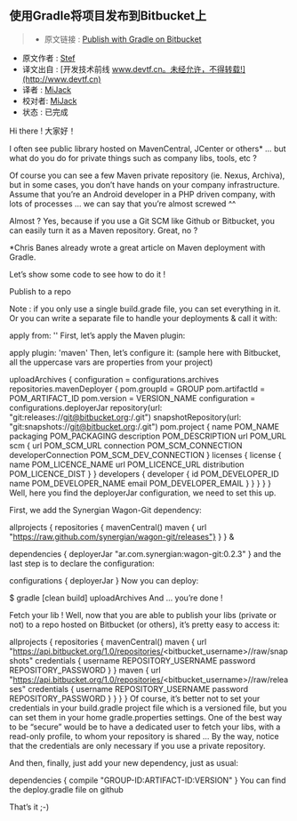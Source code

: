 使用Gradle将项目发布到Bitbucket上
---

> * 原文链接 : [Publish with Gradle on Bitbucket](https://medium.com/@Mul0w/publish-with-gradle-on-bitbucket-1463236dc460)
* 原文作者 : [Stef](https://medium.com/@Mul0w)
* 译文出自 : [开发技术前线 www.devtf.cn。未经允许，不得转载!](http://www.devtf.cn)
* 译者 : [MiJack](https://github.com/mijack)
* 校对者: [MiJack](https://github.com/mijack)
* 状态 :  已完成


Hi there !
大家好！

I often see public library hosted on MavenCentral, JCenter or others* … but what do you do for private things such as company libs, tools, etc ?

Of course you can see a few Maven private repository (ie. Nexus, Archiva), but in some cases, you don’t have hands on your company infrastructure. Assume that you’re an Android developer in a PHP driven company, with lots of processes … we can say that you’re almost screwed ^^

Almost ? Yes, because if you use a Git SCM like Github or Bitbucket, you can easily turn it as a Maven repository. Great, no ?

*Chris Banes already wrote a great article on Maven deployment with Gradle.

Let’s show some code to see how to do it !

Publish to a repo

Note : if you only use a single build.grade file, you can set everything in it. Or you can write a separate file to handle your deployments & call it with:

apply from: '<path-to-your-file>'
First, let’s apply the Maven plugin:

apply plugin: 'maven'
Then, let’s configure it: (sample here with Bitbucket, all the uppercase vars are properties from your project)

uploadArchives {
    configuration = configurations.archives
    repositories.mavenDeployer {
        pom.groupId = GROUP
        pom.artifactId = POM_ARTIFACT_ID
        pom.version = VERSION_NAME
        configuration = configurations.deployerJar
        repository(url: "git:releases://git@bitbucket.org:<bitbucket-username>/<your-repo>.git")
        snapshotRepository(url: "git:snapshots://git@bitbucket.org:<bitbucket-username>/<your-repo>.git")
        pom.project {
            name POM_NAME
            packaging POM_PACKAGING
            description POM_DESCRIPTION
            url POM_URL
            scm {
                url POM_SCM_URL
                connection POM_SCM_CONNECTION
                developerConnection POM_SCM_DEV_CONNECTION
            }
            licenses {
                license {
                    name POM_LICENCE_NAME
                    url POM_LICENCE_URL
                    distribution POM_LICENCE_DIST
                }
            }
            developers {
                developer {
                    id POM_DEVELOPER_ID
                    name POM_DEVELOPER_NAME
                    email POM_DEVELOPER_EMAIL
                }
            }
        }
    }
}
Well, here you find the deployerJar configuration, we need to set this up.

First, we add the Synergian Wagon-Git dependency:

allprojects {
    repositories {
        mavenCentral()
        maven { url "https://raw.github.com/synergian/wagon-git/releases"}
    }
}
&

dependencies {
    deployerJar "ar.com.synergian:wagon-git:0.2.3"
}
and the last step is to declare the configuration:

configurations { 
    deployerJar
}
Now you can deploy:

$ gradle [clean build] uploadArchives
And … you’re done !

Fetch your lib !
Well, now that you are able to publish your libs (private or not) to a repo hosted on Bitbucket (or others), it’s pretty easy to access it:

allprojects {
    repositories {
        mavenCentral()
        maven {
            url "https://api.bitbucket.org/1.0/repositories/<bitbucket_username>/<bitbucket-repository>/raw/snapshots"
            credentials {
                username REPOSITORY_USERNAME
                password REPOSITORY_PASSWORD
            }
        }
        maven {
            url "https://api.bitbucket.org/1.0/repositories/<bitbucket_username>/<bitbucket-repository>/raw/releases"
            credentials {
                username REPOSITORY_USERNAME
                password REPOSITORY_PASSWORD
            }
        }
    }
}
Of course, it’s better not to set your credentials in your build.gradle project file which is a versioned file, but you can set them in your home gradle.properties settings. One of the best way to be “secure” would be to have a dedicated user to fetch your libs, with a read-only profile, to whom your repository is shared … By the way, notice that the credentials are only necessary if you use a private repository.

And then, finally, just add your new dependency, just as usual:

dependencies {
      compile "GROUP-ID:ARTIFACT-ID:VERSION"
}
You can find the deploy.gradle file on github

That’s it ;-)